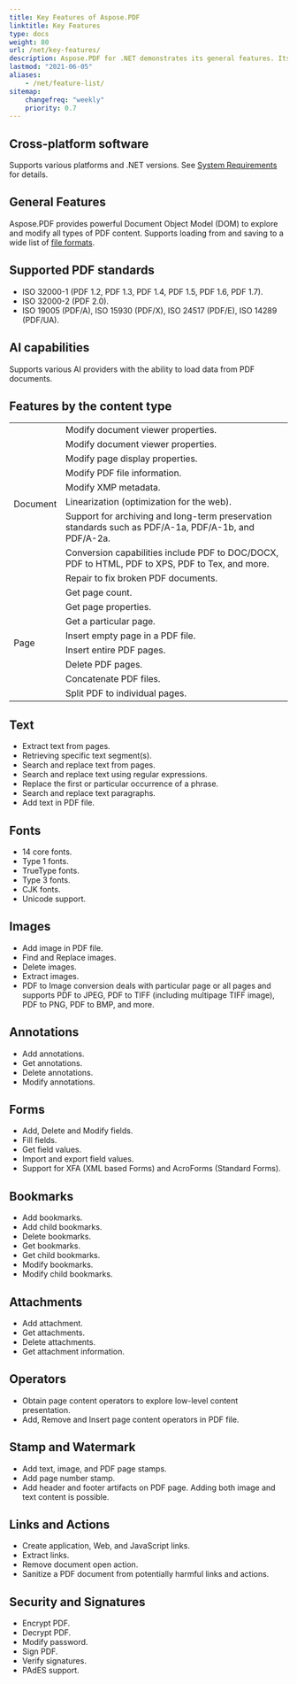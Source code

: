 ```yaml
---
title: Key Features of Aspose.PDF
linktitle: Key Features
type: docs
weight: 80
url: /net/key-features/
description: Aspose.PDF for .NET demonstrates its general features. Its shows the supported PDF versions, and all the manipulations we can do with PDF.
lastmod: "2021-06-05"
aliases:
    - /net/feature-list/
sitemap:
    changefreq: "weekly"
    priority: 0.7
---
```


## Cross-platform software

Supports various platforms and .NET versions. See [System Requirements](/net/system-requirements/) for details.

## General Features

Aspose.PDF provides powerful Document Object Model (DOM) to explore and modify all types of PDF content. Supports loading from and saving to a wide list of [file formats](/net/supported-file-formats/). 

## Supported PDF standards

- ISO 32000-1 (PDF 1.2, PDF 1.3, PDF 1.4, PDF 1.5, PDF 1.6, PDF 1.7).
- ISO 32000-2 (PDF 2.0).
- ISO 19005 (PDF/A), ISO 15930 (PDF/X), ISO 24517 (PDF/E), ISO 14289 (PDF/UA).

## AI capabilities

Supports various AI providers with the ability to load data from PDF documents.

## Features by the content type

<table>
  <tr>
    <td rowspan="9">
      Document
    </td>
    <td>
      Modify document viewer properties.
    </td>
  </tr>
  <tr>
    <td>
      Modify document viewer properties.
    </td>
  </tr>
  <tr>
    <td>
      Modify page display properties.
    </td>
  </tr>
  <tr>
    <td>
      Modify PDF file information.
    </td>
  </tr>
  <tr>
    <td>
      Modify XMP metadata.
    </td>
  </tr>
  <tr>
    <td>
      Linearization (optimization for the web).
    </td>
  </tr>
  <tr>
    <td>
      Support for archiving and long-term preservation standards such as PDF/A-1a, PDF/A-1b, and PDF/A-2a.
    </td>
  </tr>
  <tr>
    <td>
      Conversion capabilities include PDF to DOC/DOCX, PDF to HTML, PDF to XPS, PDF to Tex, and more.
    </td>
  </tr>
  <tr>
    <td>
      Repair to fix broken PDF documents.
    </td>
  </tr>
  <tr>
    <td rowspan="8">
      Page
    </td>
    <td>
      Get page count.
    </td>
  <tr>
    <td>
      Get page properties.
    </td>
  </tr>
  <tr>
    <td>
      Get a particular page.
    </td>
  </tr>
  <tr>
    <td>
      Insert empty page in a PDF file.
    </td>
  </tr>
  <tr>
    <td>
      Insert entire PDF pages.
    </td>
  </tr>
  <tr>
    <td>
      Delete PDF pages.
    </td>
  </tr>
  <tr>
    <td>
      Concatenate PDF files.
    </td>
  </tr>
  <tr>
    <td>
      Split PDF to individual pages.
    </td>
  </tr>
</table>

## Text

- Extract text from pages.
- Retrieving specific text segment(s).
- Search and replace text from pages.
- Search and replace text using regular expressions.
- Replace the first or particular occurrence of a phrase.
- Search and replace text paragraphs.
- Add text in PDF file.

## Fonts

- 14 core fonts.
- Type 1 fonts.
- TrueType fonts.
- Type 3 fonts.
- CJK fonts.
- Unicode support.

## Images

- Add image in PDF file.
- Find and Replace images.
- Delete images.
- Extract images.
- PDF to Image conversion deals with particular page or all pages and supports PDF to JPEG, PDF to TIFF (including multipage TIFF image), PDF to PNG, PDF to BMP, and more.

## Annotations

- Add annotations.
- Get annotations.
- Delete annotations.
- Modify annotations.

## Forms

- Add, Delete and Modify fields.
- Fill fields.
- Get field values.
- Import and export field values.
- Support for XFA (XML based Forms) and AcroForms (Standard Forms).

## Bookmarks

- Add bookmarks.
- Add child bookmarks.
- Delete bookmarks.
- Get bookmarks.
- Get child bookmarks.
- Modify bookmarks.
- Modify child bookmarks.

## Attachments

- Add attachment.
- Get attachments.
- Delete attachments.
- Get attachment information.

## Operators

- Obtain page content operators to explore low-level content presentation.
- Add, Remove and Insert page content operators in PDF file.

## Stamp and Watermark

- Add text, image, and PDF page stamps.
- Add page number stamp.
- Add header and footer artifacts on PDF page. Adding both image and text content is possible.

## Links and Actions

- Create application, Web, and JavaScript links.
- Extract links.
- Remove document open action.
- Sanitize a PDF document from potentially harmful links and actions.

## Security and Signatures

- Encrypt PDF.
- Decrypt PDF.
- Modify password.
- Sign PDF.
- Verify signatures.
- PAdES support.


